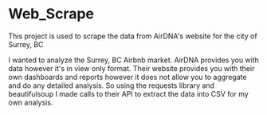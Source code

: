 # Web_Scrape
This project is used to scrape the data from AirDNA's website for the city of Surrey, BC

I wanted to analyze the Surrey, BC Airbnb market. AirDNA provides you with data however it's in view only format. Their website provides you with their own dashboards and reports however it does not allow you to aggregate and do any detailed analysis. So using the requests library and beautifulsoup I made calls to their API to extract the data into CSV for my own analysis.
